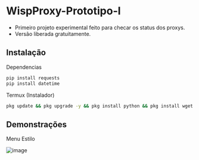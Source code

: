 # WispProxy-Prototipo-I

- Primeiro projeto experimental feito para checar os status dos proxys.
- Versão liberada gratuitamente.

## Instalação

Dependencias

```bash
pip install requests
pip install datetime
```


Termux (Instalador)

```bash
pkg update && pkg upgrade -y && pkg install python && pkg install wget && pip install requests && pip install datetime && cd $home && mkdir WispProxy && cd WispProxy && git clone https://github.com/WispSSH/WispProxy-Prototipo-I.git && rm README.md && python wispproxy.py
```

## Demonstrações

Menu Estilo

![image](https://user-images.githubusercontent.com/100727796/172061396-d688bf8f-e032-4823-84a6-d1fe844fa8ca.png)


